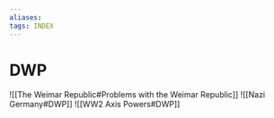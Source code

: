 ```yaml
---
aliases: 
tags: INDEX
---
```

# DWP
![[The Weimar Republic#Problems with the Weimar Republic]]
![[Nazi Germany#DWP]]
![[WW2 Axis Powers#DWP]]